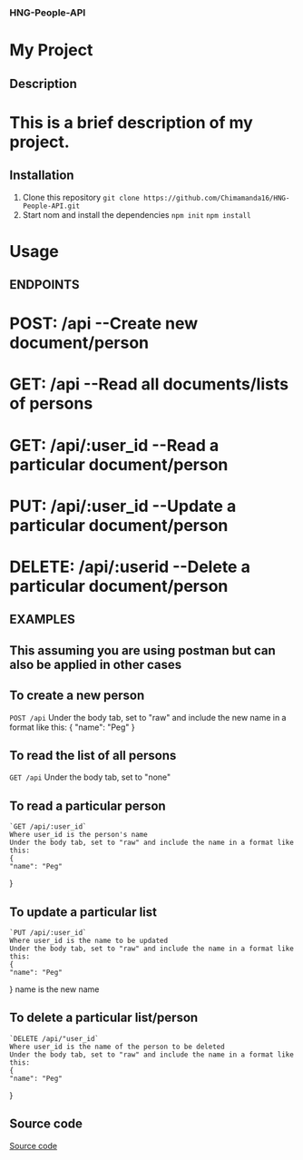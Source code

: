 ### HNG-People-API
   # My Project

## Description
   # This is a brief description of my project.

## Installation
1. Clone this repository 
`git clone https://github.com/Chimamanda16/HNG-People-API.git`
2. Start nom and install the dependencies
   `npm init` 
   `npm install`

# Usage
 ## ENDPOINTS
   # POST: /api --Create new document/person
   # GET: /api --Read all documents/lists of persons
   # GET: /api/:user_id --Read a particular document/person
   # PUT: /api/:user_id --Update a particular document/person
   # DELETE: /api/:userid --Delete a particular document/person

 ## EXAMPLES
  ## This assuming you are using postman but can also be applied in other cases
  ## To create a new person
   `POST /api`
   Under the body tab, set to "raw" and include the new name in a format like this:
   {
    "name": "Peg"
   }
  ## To read the list of all persons
   `GET /api`
   Under the body tab, set to "none"
  ## To read a particular person
    `GET /api/:user_id`
    Where user_id is the person's name
    Under the body tab, set to "raw" and include the name in a format like this:
    {
    "name": "Peg"
   }
  ## To update a particular list
    `PUT /api/:user_id`
    Where user_id is the name to be updated
    Under the body tab, set to "raw" and include the name in a format like this:
    {
    "name": "Peg"
   }
   name is the new name
  ## To delete a particular list/person
    `DELETE /api/"user_id`
    Where user_id is the name of the person to be deleted
    Under the body tab, set to "raw" and include the name in a format like this:
    {
    "name": "Peg"
   }
## Source code
[Source code](https://github.com/Chimamanda16/HNG-People-API/blob/main/app.js "Visit GitHub")

